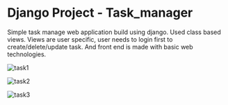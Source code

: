 # Django Project - Task_manager

Simple task manage web application build using django. 
Used class based views. Views are user specific, user needs to login first to create/delete/update task. 
And front end is made with basic web technologies.

![task1](https://user-images.githubusercontent.com/59889321/131212449-5087c3e6-6324-4739-ab1e-8d7952fcd074.png)

![task2](https://user-images.githubusercontent.com/59889321/131212469-a83ade25-e1ab-49fe-a648-6df8d90e8331.png)

![task3](https://user-images.githubusercontent.com/59889321/131212518-d732f9f5-cbb6-4b38-8ff9-0f02050a5259.png)




